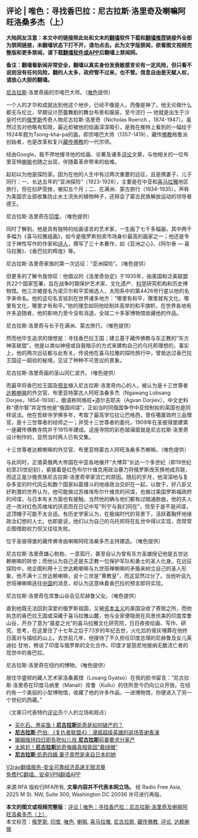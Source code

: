  <h2>评论 | 唯色：寻找香巴拉：尼古拉斯·洛里奇及喇嘛阿旺洛桑多杰（上）</h2> <p class="notice"><b>大陆网友注意：本文中的链接除此处和文末的<a href="https://github.com/bannedbook/fanqiang" >翻墙</a>软件下载和<a href="https://github.com/killgcd/justmysocks/blob/master/README.md">翻墙推荐</a>链接外全部为禁网链接，未翻墙状态下打不开，请勿点击。此为文字版禁闻，欲看图文视频完整版和更多禁闻，请下载<a href="https://github.com/bannedbook/fanqiang">翻墙软件或APP</a>后翻墙上禁闻网。</p><p>备注：翻墙看新闻非常安全，翻墙以真实身份发表敏感言论有一定风险，但只看不说则没有任何风险，翻的人太多，政府管不过来，也不管。信息自由是天赋人权，请放心大胆的翻墙。</b></p>  <div class="entry"> <p><a href="https://www.bannedbook.org/bnews/tag/%E5%B0%BC%E5%8F%A4%E6%8B%89%E6%96%AF/" class="st_tag internal_tag" rel="tag" title="标签 尼古拉斯 下的日志">尼古拉斯</a>·洛里奇画的宗喀巴大师。（<a href="https://www.bannedbook.org/bnews/tag/%E5%94%AF%E8%89%B2/" class="st_tag internal_tag" rel="tag" title="标签 唯色 下的日志">唯色</a>提供）</p> <p>一个人的才华和成就达到他这个地步，已经不像是人，而像是神了。他无论做什么都无与伦比，早期设计芭蕾舞剧的舞台布景和服装，至今流行 &#8212; 他就是出生于沙皇时代的<a href="https://www.bannedbook.org/bnews/tag/%e4%bf%84%e7%bd%97%e6%96%af/" class="st_tag internal_tag" rel="tag" title="标签 俄罗斯 下的日志">俄罗斯</a>传奇人物尼古拉斯·洛里奇（Nicholas Roerich ，1874-1947）。虽然过去对他略有知晓，最近却被他的绘画深深吸引，是我在推特上看到的一幅绘于1924年题为Tsong-kha-pa的画，即宗喀巴大师（1357-1419），藏传<span class='wp_keywordlink'><a href="https://www.qi-gong.me/buddhism/" title="佛教" target="_blank">佛教</a></span>格鲁派创始者，也是改革和复兴<a href="https://www.bannedbook.org/bnews/tag/%E8%97%8F%E4%BC%A0%E4%BD%9B%E6%95%99/" class="st_tag internal_tag" rel="tag" title="标签 藏传佛教 下的日志">藏传佛教</a>的一代宗师。</p> <p>经由Google，我不停地搜寻他的绘画、论著及诸多<span class='wp_keywordlink_affiliate'><a href="https://www.bannedbook.org/bnews/comments/" title="新闻评论" target="_blank">评论</a></span>文章，与他相关的一位布里亚特<a href="https://www.bannedbook.org/bnews/tag/%e5%96%87%e5%98%9b/" class="st_tag internal_tag" rel="tag" title="标签 喇嘛 下的日志">喇嘛</a>也随之出现，伴随着革命带来的劫难。</p> <p>起初以为他是探险家。因为在他的人生中有过两次重要的远征，且是携妻子、儿子同行：一、长达五年的“亚洲探险”（1923-1928），主要是在中亚和<a href="https://www.bannedbook.org/bnews/tag/%e5%96%9c%e9%a9%ac%e6%8b%89%e9%9b%85/" class="st_tag internal_tag" rel="tag" title="标签 喜马拉雅 下的日志">喜马拉雅</a>地区旅行，但在拉萨受挫，被扣五个月；二、在满洲、蒙古旅行（1934-1935），声称为美国农业部收集防止水土流失的植物种子，还拜会了蒙古民族解放运动的领导者德王。</p> <p>尼古拉斯·洛里奇在<a href="https://www.bannedbook.org/bnews/tag/%e5%8d%b0%e5%ba%a6/" class="st_tag internal_tag" rel="tag" title="标签 印度 下的日志">印度</a>。（唯色提供） </p>  <p>同时了解到，他是具有独特的绘画语言的艺术家，一生画了七千多幅画，其中两千多幅为《喜马拉雅组画》，如今是俄罗斯拍卖市场身价最高的画家之一；他还是专注于神性写作的作家和<span class='wp_keywordlink'><a href="https://www.bannedbook.org/forum11/topic295.html" title="禁片：诗人的悲歌" target="_blank">诗人</a></span>，撰写了三十本著作，如《亚洲之心》、《阿尔泰 &#8212; 喜马拉雅》、《香巴拉的辉煌》等。</p> <p>尼古拉斯·洛里奇家族的第一次远征：“亚洲探险”。（唯色提供） </p> <p>但更多的了解令我惊叹：他倡议的《洛里奇协定》于1935年，由美国和泛美联盟共22个国家签署，旨在战争时期保护艺术家、文化遗产、<span class='wp_keywordlink'><a href="https://www.bannedbook.org/forum11/topic309.html" title="禁片：“科学”的棍子" target="_blank">科学</a></span>研究机构和历史博物馆。他三次被提名为诺贝尔和平奖候选人，太阳系中的第4426号行星以他的名字来命名。他的这句名言铭刻在世界诸多地方：“哪里有和平，哪里就有文化。哪里有文化，哪里才有和平。”他的理念如同他绘制并高举的和平旗帜，在世界各地有许多追随者，他的影响力至今没有消退，全球二十多家博物馆收藏他的作品。</p> <p>尼古拉斯·洛里奇与长子在满洲、蒙古旅行。（唯色提供） </p> <p>然而他毕生追求的理想是：寻找香巴拉王国；建立基于藏传佛教与东正教的“东方神圣联盟”。他是以类似神授或自我暗示的方式来建构自己的乌托邦理想的，事实上，他的两次远征都与此有关。传说他在喜马拉雅的探险旅行中，曾抵达过香巴拉王国这一超验的秘境，见证了种种不可思议的景象。</p>  <p>尼古拉斯·洛里奇画的圣山冈仁波齐。（唯色提供） </p> <p>而最早将香巴拉王国及<span class='wp_keywordlink'><a href="https://www.bannedbook.org/forum5/" title="预言玄学禁书下载" rel="nofollow">预言</a></span>植入尼古拉斯·洛里奇内心的人，被认为是十三世尊者<a href="https://www.bannedbook.org/bnews/tag/%e8%be%be%e8%b5%96%e5%96%87%e5%98%9b/" class="st_tag internal_tag" rel="tag" title="标签 达赖喇嘛 下的日志">达赖喇嘛</a>的外交官、布里亚特蒙古人阿旺洛桑多杰（Ngawang Lobsang Dorjee，1854–1938），俄语称阿格旺•道尔吉耶夫（Agvan Dorjiev），中文史料称“德尔智”并定性他是“俄国间谍”，正如当时同俄国争夺中亚控制权的英国也是同样说法。他在哲蚌寺学佛多年，考取了最高学位拉让巴格西，曾任噶厦政府三品僧官，是十三世尊者的经师之一；并受十三世尊者的委托，1909年在圣彼得堡建第一座藏传佛教寺院并于1915年建成。这座寺院的彩色玻璃窗就是尼古拉斯·洛里奇设计制作的，显然当时两人已有交集。</p> <p>十三世尊者达赖喇嘛的外交官、布里亚特蒙古人阿旺洛桑多杰喇嘛。（唯色提供） </p> <p>与此同时，正值英俄两大帝国在中亚各地展开“大博弈”长达一个多世纪（即19世纪初至20世纪初），紧接着是红色布尔什维克用政治暴力将俄罗斯改天换地成苏联，而这正是沙俄贵族尼古拉斯·洛里奇举家流亡的原因。随后的岁月，他深深地与复杂多变的时代风云和数个国家纠葛缠斗的地缘政治交织在一起，以致于，好八卦又好刺激的世界认为，他可能做过苏维埃布尔什维克的间谍，也做过美国罗斯福政府的间谍，与日本有关方面也有接触。当然他的确与他们都有过暗通款曲，他的夫人还一改对红色苏维埃的厌恶而在日记中写“列宁与我们同在”，但至于是不是间谍，这顶帽子可能不太合适。有历史学家认为，在极端时代的背景下，活跃着胸怀地缘政治幻想的人士。也即是说，他们以为自己的乌托邦将在乱世中得以实现，而常常企图借助权力但又往往失败。</p> <p>位于圣彼得堡的藏传佛寺由喇嘛阿旺洛桑多杰主持建造。（唯色提供） </p>  <p>尼古拉斯·洛里奇雄心勃勃，一意孤行，甚至自认为曾有东方圣雄授记他是五世达赖喇嘛的转世；而他认为自己还是东正教一位保护军队和勇士的圣人化身。在远征探险中，他企图利用十三世达赖喇嘛与九世班禅喇嘛的矛盾来树立自己的圣人形象，他不满十三世达赖喇嘛，说十三世是“黄教皇”，而这显然过分了。当他听说九世班禅喇嘛逃往<span class='wp_keywordlink_affiliate'><a href="https://www.bannedbook.org/" title="中国" target="_blank">中国</a></span>的消息，却认为这意味着香巴拉的预言即将实现。</p> <p>尼古拉斯·洛里奇在库鲁山谷会见尼赫鲁父女。（唯色提供） </p> <p>直到他既无法回到深爱的俄罗斯祖国，又被<span class='wp_keywordlink'><a href="https://www.bannedbook.org/forum2/topic920.html" title="资本主义与自由" target="_blank">资本主义</a></span>的美国没收了寄居之所，而他执念的香巴拉王国或深藏于喜马拉雅山麓，他与全家便隐居在风景优美的印度库鲁山谷，开办了意为“晨星之光”的喜马拉雅文化研究院，日日夜夜绘画、写作、研究、思考，在这里住了十七年之后于73岁的年纪去世，火化后的骨灰埋葬在他终日面对与描绘的山上。去世前几年，他接待了不久担任印度总理的尼赫鲁及女儿英迪拉·甘地，畅谈了印度与俄罗斯的文化合作。印度才是慈悲地接纳无数流亡者的现世中的香巴拉。</p> <p>尼古拉斯·洛里奇在纽约的博物。（唯色提供） </p> <p>居住华盛顿的藏人艺术家洛桑嘉措（Losang Gyatso）在我的脸书留言：“尼古拉斯·洛里奇在印度马纳里（Manali）库鲁（Kullu）的住所至今仍向公众开放。在纽约有一个美丽的小型博物馆，收藏了他的许多作品，一进博物馆，你便进入了另一个世纪的西藏。”</p>  <p>（文章只代表特约<a href="https://www.bannedbook.org/bnews/tag/%E8%AF%84%E8%AE%BA/" class="st_tag internal_tag" rel="tag" title="标签 评论 下的日志">评论</a>员个人的立场和观点）</p> <ul class='op-related-articles' title='相关阅读'> <li><a href='https://www.bannedbook.org/bnews/yule/20200112/1257835.html' target='_blank'>买化石、养鲨鱼！<b>尼古拉斯</b>凯奇是如何破产的？</a></li> <li><a href='https://www.bannedbook.org/bnews/baitai/20190501/1121626.html' target='_blank'><b>尼古拉斯</b>·巴伯: 《复仇者联盟4》：漫威超级英雄的返场答谢表演</a></li> <li><a href='https://www.bannedbook.org/bnews/yule/20190424/1118225.html' target='_blank'>婚姻维持四日即告吹似儿戏 <b>尼古拉斯</b>前妻要求分家产</a></li> <li><a href='https://www.bannedbook.org/bnews/yule/20190331/1105813.html' target='_blank'>太尴尬！<b>尼古拉斯</b>凯奇悔婚真相竟因&quot;戴绿帽&quot;</a></li> <li><a href='https://www.bannedbook.org/bnews/yule/20190328/1104282.html' target='_blank'><b>尼古拉斯</b>·凯奇四婚 妻子竟然是来自日本的她</a></li> </ul> <p class="texttj"> <a href="https://www.bannedbook.org/forum23/topic22702.html" target="_blank">V2ray翻墙服务-安全可靠经济高速无限流量</a><br/> <a href="https://github.com/bannedbook/fanqiang/wiki/%E7%A6%81%E9%97%BB%E7%BD%91%E5%AE%89%E5%8D%93%E7%BF%BB%E5%A2%99%E6%96%B0%E9%97%BBAPP" target="_blank">免费PC翻墙、安卓VPN翻墙APP</a></p><p>来源:RFA  版权归RFA所有, <strong>文章内容并不代表本网立场。</strong>  经 Radio Free Asia, 2025 M St. NW, Suite 300, Washington DC 20036 许可进行再版。</p><a name='sharetosocial'></a>       <div><b>本文的图文或视频完整版</b>：<a href='https://www.bannedbook.org/bnews/comments/20201124/1435869.html'>评论 | 唯色：寻找香巴拉：尼古拉斯·洛里奇及喇嘛阿旺洛桑多杰（上）</a></div>  </div><!--END ENTRY--> <div class="postfooter"> <div>本文标签：<a href="https://www.bannedbook.org/bnews/tag/%e4%bf%84%e7%bd%97%e6%96%af/" rel="tag">俄罗斯</a>, <a href="https://www.bannedbook.org/bnews/tag/%e5%8d%b0%e5%ba%a6/" rel="tag">印度</a>, <a href="https://www.bannedbook.org/bnews/tag/%E5%94%AF%E8%89%B2/" rel="tag">唯色</a>, <a href="https://www.bannedbook.org/bnews/tag/%e5%96%87%e5%98%9b/" rel="tag">喇嘛</a>, <a href="https://www.bannedbook.org/bnews/tag/%e5%96%9c%e9%a9%ac%e6%8b%89%e9%9b%85/" rel="tag">喜马拉雅</a>, <a href="https://www.bannedbook.org/bnews/tag/%E5%B0%BC%E5%8F%A4%E6%8B%89%E6%96%AF/" rel="tag">尼古拉斯</a>, <a href="https://www.bannedbook.org/bnews/tag/%E8%97%8F%E4%BC%A0%E4%BD%9B%E6%95%99/" rel="tag">藏传佛教</a>, <a href="https://www.bannedbook.org/bnews/tag/%E8%AF%84%E8%AE%BA/" rel="tag">评论</a>, <a href="https://www.bannedbook.org/bnews/tag/%e8%be%be%e8%b5%96%e5%96%87%e5%98%9b/" rel="tag">达赖喇嘛</a></div>  </div><!--END POSTFOOTER--> 